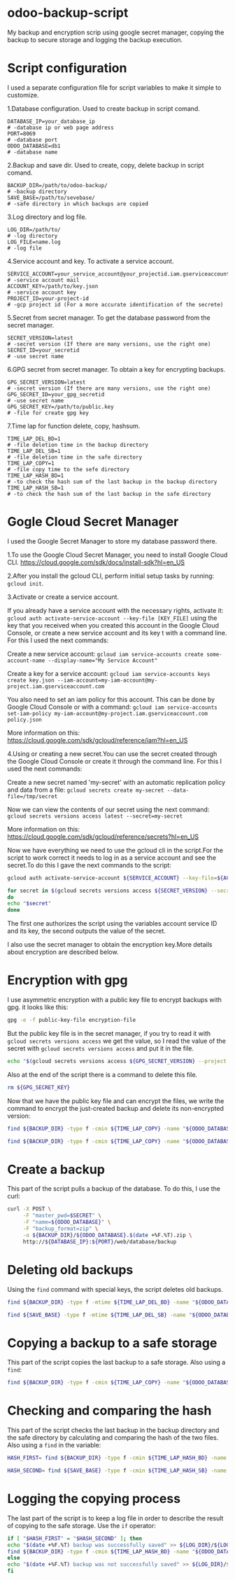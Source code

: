 # odoo-backup-script

My backup and encryption scrip using google secret manager, copying the backup to secure storage and logging the backup execution.

# Script configuration

I used a separate configuration file for script variables to make it simple to customize.

1.Database configuration.  Used to create backup in script comand.

```
DATABASE_IP=your_database_ip                                               # -database ip or web page address
PORT=8069                                                                  # -database port
ODOO_DATABASE=db1                                                          # -database name
```
2.Backup and save dir. Used to create, copy, delete backup in script comand.

```
BACKUP_DIR=/path/to/odoo-backup/                                           # -backup directory
SAVE_BASE=/path/to/sevebase/                                               # -safe directory in which backups are copied
```
3.Log directory and log file.

```
LOG_DIR=/path/to/                                                          # -log directory
LOG_FILE=name.log                                                          # -log file
```
4.Service account and key. To activate a service account.

```
SERVICE_ACCOUNT=your_service_account@your_projectid.iam.gserviceaccount.com # -service account mail
ACCOUNT_KEY=/path/to/key.json                                               # -service account key
PROJECT_ID=your-project-id                                                  # -gcp project id (For a more accurate identification of the secrete)
```
5.Secret from secret manager. To get the database password from the secret manager.

```
SECRET_VERSION=latest                                                       # -secret version (If there are many versions, use the right one)
SECRET_ID=your_secretid                                                     # -use secret name
```
6.GPG secret from secret manager. To obtain a key for encrypting backups.

```
GPG_SECRET_VERSION=latest                                                   # -secret version (If there are many versions, use the right one)
GPG_SECRET_ID=your_gpg_secretid                                             # -use secret name
GPG_SECRET_KEY=/path/to/public.key                                          # -file for create gpg key
```
7.Time lap for function delete, copy, hashsum.

```
TIME_LAP_DEL_BD=1                                                           # -file deletion time in the backup directory
TIME_LAP_DEL_SB=1                                                           # -file deletion time in the safe directory
TIME_LAP_COPY=1                                                             # -file copy time to the sefe directory
TIME_LAP_HASH_BD=1                                                          # -to check the hash sum of the last backup in the backup directory
TIME_LAP_HASH_SB=1                                                          # -to check the hash sum of the last backup in the safe directory
```

# Gogle Cloud Secret Manager

I used the Google Secret Manager to store my database password there.

1.To use the Google Cloud Secret Manager, you need to install Google Cloud CLI. https://cloud.google.com/sdk/docs/install-sdk?hl=en_US

2.After you install the gcloud CLI, perform initial setup tasks by running: `gcloud init`.

3.Activate or create a service account.

If you already have a service account with the necessary rights, activate it: `gcloud auth activate-service-account --key-file [KEY_FILE]`
using the key that you received when you created this account in the Google Cloud Console, or create a new service account and its key t with a command line. 
For this I used the next commands:

Create a new service account:
`gcloud iam service-accounts create some-account-name --display-name="My Service Account"`

Create a key for a service account:
`gcloud iam service-accounts keys create key.json --iam-account=my-iam-account@my-project.iam.gserviceaccount.com`

You also need to set an iam policy for this account. This can be done by Google Cloud Console or with a command:
`gcloud iam service-accounts set-iam-policy my-iam-account@my-project.iam.gserviceaccount.com policy.json`

More information on this: https://cloud.google.com/sdk/gcloud/reference/iam?hl=en_US

4.Using or creating a new secret.You can use the secret created through the Google Cloud Console or create it through the command line.
For this I used the next commands:

Create a new secret named 'my-secret' with an automatic replication policy and data from a file:
`gcloud secrets create my-secret --data-file=/tmp/secret`

Now we can view the contents of our secret using the next command:
`gcloud secrets versions access latest --secret=my-secret`

More information on this: https://cloud.google.com/sdk/gcloud/reference/secrets?hl=en_US

Now we have everything we need to use the gcloud cli in the script.For the script to work correct it needs to log in as a service account and see the secret.To do this I gave the next commands to the script:
```Bash
gcloud auth activate-service-account ${SERVICE_ACCOUNT} --key-file=${ACCOUNT_KEY}

for secret in $(gcloud secrets versions access ${SECRET_VERSION} --secret=${SECRET_ID})
do
echo "$secret"
done
```
The first one authorizes the script using the variables аccount service ID and its key, the second outputs the value of the secret.

I also use the secret manager to obtain the encryption key.More details about encryption are described below.

# Encryption with gpg
I use asymmetric encryption with a public key file to encrypt backups with gpg.
it looks like this:
```Bash
gpg -e -f public-key-file encryption-file
```
But the public key file is in the secret manager, if you try to read it with `gcloud secrets versions access` we get the value, so I read the value of the secret with `gcloud secrets versions access` and put it in the file.
```Bash
echo "$(gcloud secrets versions access ${GPG_SECRET_VERSION} --project ${PROJECT_ID} --secret=${GPG_SECRET_ID})" > ${GPG_SECRET_KEY}
```
Also at the end of the script there is a command to delete this file.
```Bash
rm ${GPG_SECRET_KEY}
```
Now that we have the public key file and can encrypt the files, we write the command to encrypt the just-created backup and delete its non-encrypted version:
```Bash
find ${BACKUP_DIR} -type f -cmin ${TIME_LAP_COPY} -name "${ODOO_DATABASE}.*.zip" -exec gpg -e -f ${GPG_SECRET_KEY} '{}' \;

find ${BACKUP_DIR} -type f -cmin ${TIME_LAP_COPY} -name "${ODOO_DATABASE}.*.zip" -delete
```
# Сreate a backup

This part of the script pulls a backup of the database.
To do this, I use the curl:
```Bash
curl -X POST \
     -F "master_pwd=$SECRET" \
     -F "name=${ODOO_DATABASE}" \
     -F "backup_format=zip" \
     -o ${BACKUP_DIR}/${ODOO_DATABASE}.$(date +%F.%T).zip \
     http://${DATABASE_IP}:${PORT}/web/database/backup
```
# Deleting old backups

Using the `find` command with special keys, the script deletes old backups.
```Bash
find ${BACKUP_DIR} -type f -mtime ${TIME_LAP_DEL_BD} -name "${ODOO_DATABASE}.*.*.gpg" -delete

find ${SAVE_BASE} -type f -mtime ${TIME_LAP_DEL_SB} -name "${ODOO_DATABASE}.*.*.gpg" -delete
```

# Copying a backup to a safe storage

This part of the script copies the last backup to a safe storage.
Also using a `find`:
```Bash
find ${BACKUP_DIR} -type f -cmin ${TIME_LAP_COPY} -name "${ODOO_DATABASE}.*.*.gpg" -exec cp '{}' ${SAVE_BASE} \;
```

# Checking and comparing the hash

This part of the script checks the last backup in the backup directory and the safe directory by calculating and comparing the hash of the two files.
Also using a `find` in the variable:
```Bash
HASH_FIRST= find ${BACKUP_DIR} -type f -cmin ${TIME_LAP_HASH_BD} -name "${ODOO_DATABASE}.*.*.gpg" -exec md5sum '{}' \;

HASH_SECOND= find ${SAVE_BASE} -type f -cmin ${TIME_LAP_HASH_SB} -name "${ODOO_DATABASE}.*.*.gpg" -exec md5sum '{}' \;
```
# Logging the copying process

The last part of the script is to keep a log file in order to describe the result of copying to the safe storage.
Use the `if` operator:
```Bash
if [ "$HASH_FIRST" = "$HASH_SECOND" ]; then
echo "$(date +%F.%T) backup was successfully saved" >> ${LOG_DIR}/${LOG_FILE}
find ${BACKUP_DIR} -type f -cmin ${TIME_LAP_HASH_BD} -name "${ODOO_DATABASE}.*.*.gpg" -delete
else
echo "$(date +%F.%T) backup was not successfully saved" >> ${LOG_DIR}/${LOG_FILE}
fi
```
